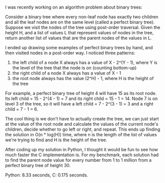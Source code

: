 I was recently working on an algorithm problem about binary trees:

Consider a binary tree where every non-leaf node has exactly two children and all the leaf nodes are on the same level (called a perfect binary tree). Suppose we visit the nodes of the tree using post-order traversal. Given the height H, and a list of values L that represent values of nodes in the tree, return another list of values that are the parent nodes of the values in L.

I ended up drawing some examples of perfect binary trees by hand, and then visited nodes in a post-order way. I noticed three patterns:
  1) the left child of a node X always has a value of X - 2^(Y - 1), where Y is the level of the tree that the node is on (counting bottom-up)
  2) the right child of a node X always has a value of X - 1
  3) the root node always has the value (2^H) - 1, where H is the height of the tree

For example, a perfect binary tree of height 4 will have 15 as its root node. Its left child = 15 - 2^(4 - 1) = 7 and its right child = 15 - 1 = 14. Node 7 is on level 3 of the tree, so it will have a left child = 7 - 2^(3 - 1) = 3 and a right child = 7 - 1 = 6.

The cool thing is we don't have to actually create the tree, we can just start at the value of the root node and calculate the values of the current node's children, decide whether to go left or right, and repeat. This ends up finding the solution in O(n * log(H)) time, where n is the length of the list of values we're trying to find and H is the height of the tree.

After coding up my solution in Python, I thought it would be fun to see how much faster the C implementation is. For my benchmark, each solution had to find the parent node value for every number from 1 to 1 million from a perfect binary tree of height 30.

Python: 8.33 seconds, C: 0.175 seconds.
